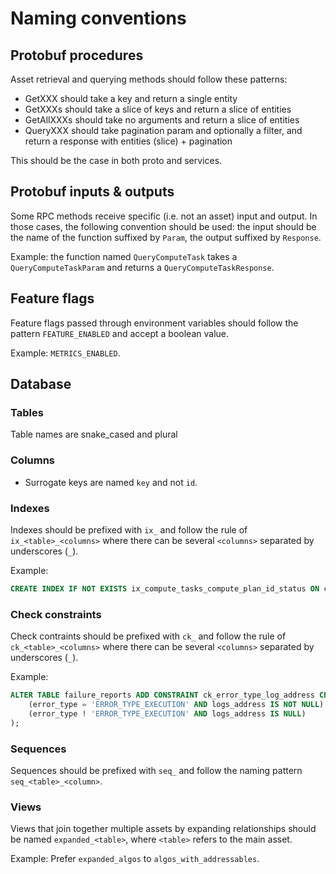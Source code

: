 # Naming conventions

## Protobuf procedures

Asset retrieval and querying methods should follow these patterns:

- GetXXX should take a key and return a single entity
- GetXXXs should take a slice of keys and return a slice of entities
- GetAllXXXs should take no arguments and return a slice of entities
- QueryXXX should take pagination param and optionally a filter, and return a response with entities (slice) + pagination

This should be the case in both proto and services.

## Protobuf inputs & outputs

Some RPC methods receive specific (i.e. not an asset) input and output.
In those cases, the following convention should be used: the input should be the name of the function suffixed by `Param`, the output suffixed by `Response`.

Example: the function named `QueryComputeTask` takes a `QueryComputeTaskParam` and returns a `QueryComputeTaskResponse`.

## Feature flags

Feature flags passed through environment variables should follow the pattern `FEATURE_ENABLED` and accept a boolean value.

Example: `METRICS_ENABLED`.

## Database

### Tables

Table names are snake_cased and plural

### Columns

- Surrogate keys are named `key` and not `id`.

### Indexes

Indexes should be prefixed with `ix_` and follow the rule of `ix_<table>_<columns>` where there can be several `<columns>` separated by underscores (`_`).

Example:

```sql
CREATE INDEX IF NOT EXISTS ix_compute_tasks_compute_plan_id_status ON compute_tasks (compute_plan_id, status);
```

### Check constraints

Check contraints should be prefixed with `ck_` and follow the rule of `ck_<table>_<columns>` where there can be several `<columns>` separated by underscores (`_`).

Example:

```sql
ALTER TABLE failure_reports ADD CONSTRAINT ck_error_type_log_address CHECK (
    (error_type = 'ERROR_TYPE_EXECUTION' AND logs_address IS NOT NULL) OR
    (error_type ! 'ERROR_TYPE_EXECUTION' AND logs_address IS NULL)
);
```

### Sequences

Sequences should be prefixed with `seq_` and follow the naming pattern `seq_<table>_<column>`.

### Views

Views that join together multiple assets by expanding relationships should be named `expanded_<table>`, where `<table>`
refers to the main asset.

Example: Prefer `expanded_algos` to `algos_with_addressables`.
